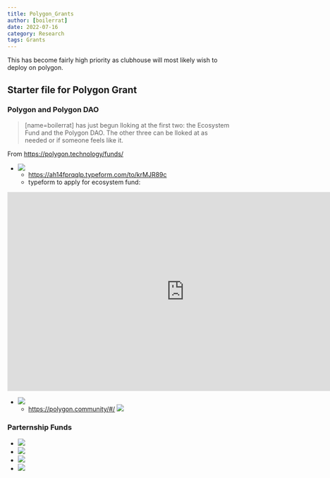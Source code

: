 ```yaml
---
title: Polygon_Grants
author: [boilerrat]
date: 2022-07-16
category: Research
tags: Grants
---
```



This has become fairly high priority as clubhouse will most likely wish to deploy on polygon.

## Starter file for Polygon Grant

### Polygon and Polygon DAO

> [name=boilerrat] has just begun lloking at the first two: the Ecosystem Fund and the Polygon DAO. The other three can be lloked at as needed or if someone feels like it.

From https://polygon.technology/funds/

- ![](https://i.imgur.com/4SlMqiJ.png)
    - https://ah14fprqqlp.typeform.com/to/krMJR89c
    - typeform to apply for ecosystem fund:
<iframe style="border: 1px solid rgba(0, 0, 0, 0.1);" width="800" height="450" src="https://www.figma.com/embed?embed_host=share&url=https%3A%2F%2Fwww.figma.com%2Ffile%2FtG8NSrBuOrlreASaUqv90u%2Fpolygon-ecosystem%3Fnode-id%3D0%253A1" allowfullscreen></iframe> 

- ![](https://i.imgur.com/aQ8dHb9.png)
     - https://polygon.community/#/
![](https://i.imgur.com/TPtOLhq.png)

### Parternship Funds

- ![](https://i.imgur.com/pVLLGSl.png)
- ![](https://i.imgur.com/2eQijjr.png)
- ![](https://i.imgur.com/hBwrCTB.png)
- ![](https://i.imgur.com/MQCZx7S.png)
